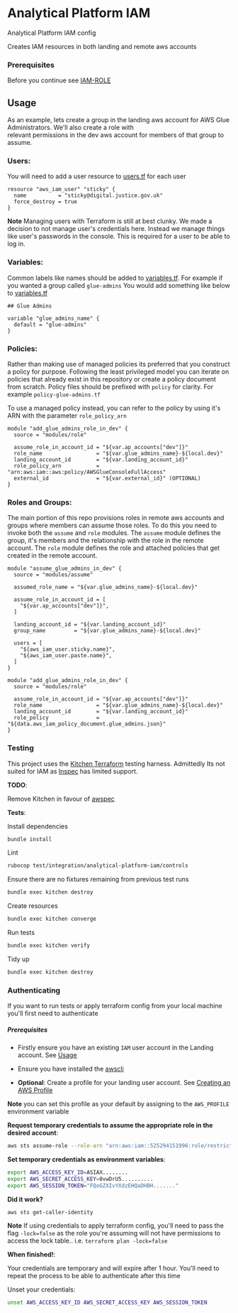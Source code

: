 # Analytical Platform IAM
Analytical Platform IAM config

Creates IAM resources in both landing and remote aws accounts

### Prerequisites

Before you continue see [IAM-ROLE](iam-role/README.md)

## Usage

As an example, lets create a group in the landing aws account for AWS Glue Administrators. We'll also create a role with  
relevant permissions in the dev aws account for members of that group to assume.

### Users:

You will need to add a user resource to [users.tf](users.tf) for each user

```hcl
resource "aws_iam_user" "sticky" {
  name          = "sticky@digital.justice.gov.uk"
  force_destroy = true
}
```

**Note**
Managing users with Terraform is still at best clunky. We made a decision to not manage user's credentials here. Instead
we manage things like user's passwords in the console.  This is required for a user to be able to log in.

### Variables:

Common labels like names should be added to [variables.tf](variables.tf). For example if you wanted a group called `glue-admins`
You would add something like below to [variables.tf](variables.tf)

```hcl
## Glue Admins

variable "glue_admins_name" {
  default = "glue-admins"
}
```

### Policies:

Rather than making use of managed policies its preferred that you construct a policy for purpose. Following the least privileged
model you can iterate on policies that already exist in this repository or create a policy document from scratch. Policy
files should be prefixed with `policy` for clarity. For example `policy-glue-admins.tf`

To use a managed policy instead, you can refer to the policy by using it's ARN with the parameter `role_policy_arn`

```hcl
module "add_glue_admins_role_in_dev" {
  source = "modules/role"

  assume_role_in_account_id = "${var.ap_accounts["dev"]}"
  role_name                 = "${var.glue_admins_name}-${local.dev}"
  landing_account_id        = "${var.landing_account_id}"
  role_policy_arn           = "arn:aws:iam::aws:policy/AWSGlueConsoleFullAccess"
  external_id               = "${var.external_id}" (OPTIONAL)
}
```

### Roles and Groups:

The main portion of this repo provisions roles in remote aws accounts and groups where members can assume those roles.
To do this you need to invoke both the `assume` and `role` modules. The `assume` module defines the group, it's members
and the relationship with the role in the remote account. The `role` module defines the role and attached policies that
get created in the remote account.

```hcl
module "assume_glue_admins_in_dev" {
  source = "modules/assume"

  assumed_role_name = "${var.glue_admins_name}-${local.dev}"

  assume_role_in_account_id = [
    "${var.ap_accounts["dev"]}",
  ]

  landing_account_id = "${var.landing_account_id}"
  group_name         = "${var.glue_admins_name}-${local.dev}"

  users = [
    "${aws_iam_user.sticky.name}",
    "${aws_iam_user.paste.name}",
  ]
}

module "add_glue_admins_role_in_dev" {
  source = "modules/role"

  assume_role_in_account_id = "${var.ap_accounts["dev"]}"
  role_name                 = "${var.glue_admins_name}-${local.dev}"
  landing_account_id        = "${var.landing_account_id}"
  role_policy               = "${data.aws_iam_policy_document.glue_admins.json}"
}
```

### Testing

This project uses the [Kitchen Terraform](https://github.com/newcontext-oss/kitchen-terraform) testing harness. Admittedly
Its not suited for IAM as [Inspec](https://www.inspec.io/docs/reference/resources/#aws-resources) has limited support.

__TODO__:

Remove Kitchen in favour of [awspec](https://github.com/k1LoW/awspec)

__Tests__:

Install dependencies

```bash
bundle install
```

Lint

```bash
rubocop test/integration/analytical-platform-iam/controls
```

Ensure there are no fixtures remaining from previous test runs

```bash
bundle exec kitchen destroy
```

Create resources

```bash
bundle exec kitchen converge
```

Run tests

```bash
bundle exec kitchen verify
```

Tidy up

```bash
bundle exec kitchen destroy
```

### Authenticating

[awscli]: https://docs.aws.amazon.com/cli/latest/userguide/cli-chap-install.html
[aws profile]: https://docs.aws.amazon.com/cli/latest/userguide/cli-configure-profiles.html

If you want to run tests or apply terraform config from your local machine you'll first need to authenticate

##### Prerequisites

- Firstly ensure you have an existing `IAM` user account in the Landing account. See [Usage](#usage)

- Ensure you have installed the [awscli][awscli]

- **Optional**: Create a profile for your landing user account. See [Creating an AWS Profile][aws profile]

**Note** you can set this profile as your default by assigning to the `AWS_PROFILE` environment variable


__Request temporary credentials to assume the appropriate role in the desired account__:

```bash
aws sts assume-role --role-arn "arn:aws:iam::525294151996:role/restricted-admin-dev" --role-session-name DEV-Session
```

__Set temporary credentials as environment variables__:

```bash
export AWS_ACCESS_KEY_ID=ASIAX........
export AWS_SECRET_ACCESS_KEY=0vwDrU5..........
export AWS_SESSION_TOKEN="FQoGZXIvYXdzEHQaDHBH......."
```

__Did it work?__

```bash
aws sts get-caller-identity
```

**Note** If using credentials to apply terraform config, you'll need to pass the flag `-lock=false` as the role you're assuming will not have
permissions to access the lock table.. i.e. `terraform plan -lock=false`

__When finished!__:

Your credentials are temporary and will expire after 1 hour.  You'll need to repeat the process to be able to authenticate after this time

Unset your credentials:
```bash
unset AWS_ACCESS_KEY_ID AWS_SECRET_ACCESS_KEY AWS_SESSION_TOKEN
```
